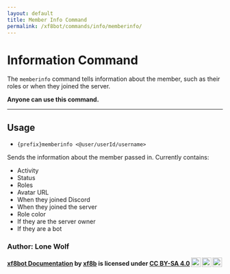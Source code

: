 ```yaml
---
layout: default
title: Member Info Command
permalink: /xf8bot/commands/info/memberinfo/
---
```


# Information Command

The `memberinfo` command tells information about the member, such as their roles or when they joined the server.

**Anyone can use this command.**

---

## Usage

- `{prefix}memberinfo <@user/userId/username>`

Sends the information about the member passed in. Currently contains:

- Activity
- Status
- Roles
- Avatar URL
- When they joined Discord
- When they joined the server
- Role color
- If they are the server owner
- If they are a bot

### **Author: Lone Wolf**

<b> <a rel="cc:attributionURL" property="dct:title" href="https://xf8b.github.io/documentation/xf8bot/">xf8bot Documentation</a> by <a rel="cc:attributionURL dct:creator" property="cc:attributionName" href="https://github.com/xf8b/">xf8b</a> is licensed under <a rel="license" href="https://creativecommons.org/licenses/by-sa/4.0">CC BY-SA 4.0<img style="height:22px!important;margin-left:3px;vertical-align:text-bottom;" src="https://mirrors.creativecommons.org/presskit/icons/cc.svg?ref=chooser-v1" /><img style="height:22px!important;margin-left:3px;vertical-align:text-bottom;" src="https://mirrors.creativecommons.org/presskit/icons/by.svg?ref=chooser-v1" /><img style="height:22px!important;margin-left:3px;vertical-align:text-bottom;" src="https://mirrors.creativecommons.org/presskit/icons/sa.svg?ref=chooser-v1" /></a> </b>
